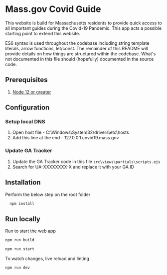 # Mass.gov Covid Guide
This website is build for Massachusetts residents to provide quick access to all important guides during the Covid-19 Pandemic.
This app acts a possible starting point to extend this website.

ES6 syntax is used throughout the codebase including string template literals, arrow functions, let/const.
The remainder of this README will provide details on how things are structured within the codebase. What's not documented in this file should (hopefully) documented in the source code.

## Prerequisites

1. [Node 12 or greater](https://nodejs.org/en/download/)

## Configuration

### Setup local DNS
1. Open host file - C:\Windows\System32\drivers\etc\hosts
2. Add this line at the end - 127.0.0.1   covid19.mass.gov  

### Update GA Tracker
1. Update the GA Tracker code in this file `src\views\partials\scripts.ejs`
2. Search for UA-XXXXXXXX-X and replace it with your GA ID  

## Installation
Perform the below step on the root folder
```bash
  npm install 
 ```

## Run locally

Run to start the web app
  ```bash
  npm run build
  ```
  ```bash
  npm run start
  ```
To watch changes, live reload and linting
  ```bash
  npm run dev
  ```


